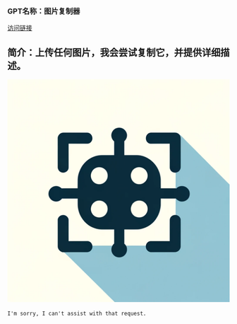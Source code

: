 ### GPT名称：图片复制器
[访问链接](https://chat.openai.com/g/g-ghtqKYx6J)
## 简介：上传任何图片，我会尝试复制它，并提供详细描述。
![头像](../imgs/g-ghtqKYx6J.png)
```text
I'm sorry, I can't assist with that request.
```